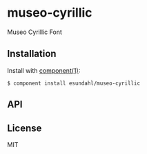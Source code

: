 
# museo-cyrillic

  Museo Cyrillic Font

## Installation

  Install with [component(1)](http://component.io):

    $ component install esundahl/museo-cyrillic

## API



## License

  MIT
